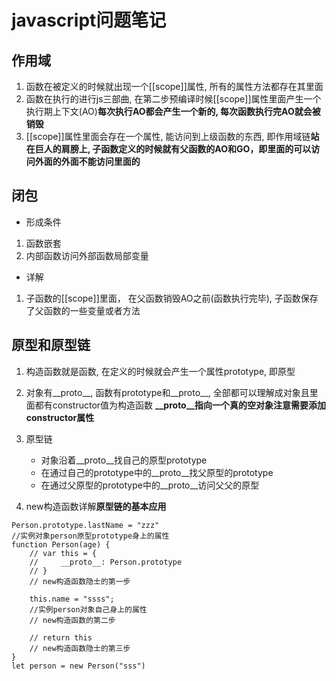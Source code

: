 javascript问题笔记
===============================================
## 作用域
1. 函数在被定义的时候就出现一个[[scope]]属性, 所有的属性方法都存在其里面
2. 函数在执行的进行js三部曲, 在第二步预编译时候[[scope]]属性里面产生一个执行期上下文(AO)**每次执行AO都会产生一个新的, 每次函数执行完AO就会被销毁**
3. [[scope]]属性里面会存在一个属性, 能访问到上级函数的东西, 即作用域链**站在巨人的肩膀上, 子函数定义的时候就有父函数的AO和GO，即里面的可以访问外面的外面不能访问里面的**

## 闭包
- 形成条件
1. 函数嵌套
2. 内部函数访问外部函数局部变量
- 详解
1. 子函数的[[scope]]里面， 
在父函数销毁AO之前(函数执行完毕), 子函数保存了父函数的一些变量或者方法

## 原型和原型链
1. 构造函数就是函数, 在定义的时候就会产生一个属性prototype, 即原型
2. 对象有__proto__, 函数有prototype和__proto__, 全部都可以理解成对象且里面都有constructor值为构造函数 **__proto__指向一个真的空对象注意需要添加constructor属性**
3. 原型链
    - 对象沿着__proto__找自己的原型prototype
    - 在通过自己的prototype中的__proto__找父原型的prototype
    - 在通过父原型的prototype中的__proto__访问父父的原型

4. new构造函数详解**原型链的基本应用**
````
Person.prototype.lastName = "zzz" 
//实例对象person原型prototype身上的属性
function Person(age) {
    // var this = { 
    //     __proto__: Person.prototype 
    // }
    // new构造函数隐士的第一步

    this.name = "ssss";  
    //实例person对象自己身上的属性
    // new构造函数的第二步

    // return this
    // new构造函数隐士的第三步
}
let person = new Person("sss")
`````



